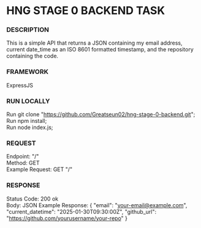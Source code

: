 # HNG STAGE 0 BACKEND TASK


### DESCRIPTION
This is a simple API that returns a JSON containing my email address, current date_time as an ISO 8601 formatted timestamp, and the repository containing the code.

### FRAMEWORK
ExpressJS

### RUN LOCALLY
Run git clone "https://github.com/Greatseun02/hng-stage-0-backend.git";  
Run npm install;  
Run node index.js;  

### REQUEST
Endpoint: "/"  
Method: GET  
Example Request: GET "/"  

### RESPONSE
Status Code: 200 ok  
Body: JSON
Example Response: {
  "email": "your-email@example.com",
  "current_datetime": "2025-01-30T09:30:00Z",
  "github_url": "<https://github.com/yourusername/your-repo>"
}




